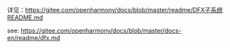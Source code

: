 详见：https://gitee.com/openharmony/docs/blob/master/readme/DFX子系统README.md

see: https://gitee.com/openharmony/docs/blob/master/docs-en/readme/dfx.md
